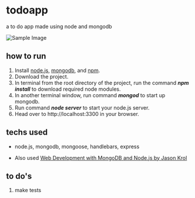 # todoapp
a to do app made using node and mongodb

![Sample Image](http://i.imgur.com/AO0GUHg.png)

## how to run

1. Install [node.js](https://nodejs.org/en/), [mongodb](https://www.mongodb.com/), and [npm](https://www.npmjs.com/).
2. Download the project.
3. In terminal from the root directory of the project, run the command **_npm install_** to download required node modules.
4. In another terminal window, run command **_mongod_** to start up mongodb.
5. Run command **_node server_** to start your node.js server.
6. Head over to http://localhost:3300 in your browser.

## techs used

* node.js, mongodb, mongoose, handlebars, express
    
* Also used [Web Development with MongoDB and Node.js by Jason Krol](https://www.amazon.com/Development-MongoDB-Node-js-Jason-Krol-ebook/dp/B00NXWI1DU/ref=sr_1_7?ie=UTF8&qid=1496807897&sr=8-7&keywords=node.js+mongodb)

## to do's

1. make tests
